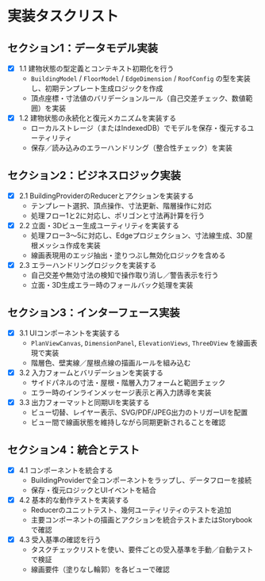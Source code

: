 # 実装タスクリスト

## セクション1：データモデル実装
- [x] 1.1 建物状態の型定義とコンテキスト初期化を行う
  - `BuildingModel` / `FloorModel` / `EdgeDimension` / `RoofConfig` の型を実装し、初期テンプレート生成ロジックを作成
  - 頂点座標・寸法値のバリデーションルール（自己交差チェック、数値範囲）を実装
- [x] 1.2 建物状態の永続化と復元メカニズムを実装する
  - ローカルストレージ（またはIndexedDB）でモデルを保存・復元するユーティリティ
  - 保存／読み込みのエラーハンドリング（整合性チェック）を実装

## セクション2：ビジネスロジック実装
- [x] 2.1 BuildingProviderのReducerとアクションを実装する
  - テンプレート選択、頂点操作、寸法更新、階層操作に対応
  - 処理フロー1と2に対応し、ポリゴンと寸法再計算を行う
- [x] 2.2 立面・3Dビュー生成ユーティリティを実装する
  - 処理フロー3〜5に対応し、Edgeプロジェクション、寸法線生成、3D屋根メッシュ作成を実装
  - 線画表現用のエッジ抽出・塗りつぶし無効化ロジックを含める
- [x] 2.3 エラーハンドリングロジックを実装する
  - 自己交差や無効寸法の検知で操作取り消し／警告表示を行う
  - 立面・3D生成エラー時のフォールバック処理を実装

## セクション3：インターフェース実装
- [x] 3.1 UIコンポーネントを実装する
  - `PlanViewCanvas`, `DimensionPanel`, `ElevationViews`, `ThreeDView` を線画表現で実装
  - 階層色、壁実線／屋根点線の描画ルールを組み込む
- [x] 3.2 入力フォームとバリデーションを実装する
  - サイドパネルの寸法・屋根・階層入力フォームと範囲チェック
  - エラー時のインラインメッセージ表示と再入力誘導を実装
- [x] 3.3 出力フォーマットと同期UIを実装する
  - ビュー切替、レイヤー表示、SVG/PDF/JPEG出力のトリガーUIを配置
  - ビュー間で線画状態を維持しながら同期更新されることを確認

## セクション4：統合とテスト
- [x] 4.1 コンポーネントを統合する
  - BuildingProviderで全コンポーネントをラップし、データフローを接続
  - 保存・復元ロジックとUIイベントを結合
- [x] 4.2 基本的な動作テストを実装する
  - Reducerのユニットテスト、幾何ユーティリティのテストを追加
  - 主要コンポーネントの描画とアクションを統合テストまたはStorybookで確認
- [x] 4.3 受入基準の確認を行う
  - タスクチェックリストを使い、要件ごとの受入基準を手動／自動テストで検証
  - 線画要件（塗りなし輪郭）を各ビューで確認
